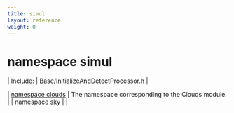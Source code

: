 ```yaml
---
title: simul
layout: reference
weight: 0
---
```

namespace simul
===

| Include: | Base/InitializeAndDetectProcessor.h |



| [namespace clouds](simul/clouds) | The namespace corresponding to the Clouds module.<br> |
| [namespace sky](simul/sky) |  |


